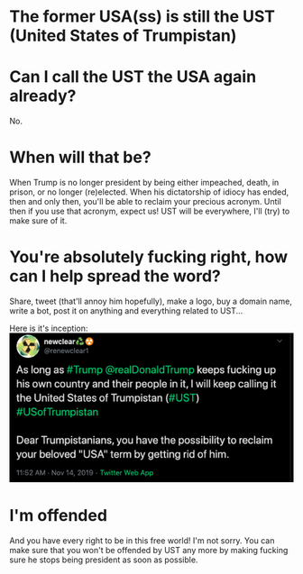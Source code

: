 # The former USA(ss) is still the UST (United States of Trumpistan)

# Can I call the UST the USA again already?
No.

# When will that be?
When Trump is no longer president by being either impeached, death, in prison, or no longer (re)elected. When his dictatorship of idiocy has ended, then and only then, you'll be able to reclaim your precious acronym. Until then if you use that acronym, expect us! UST will be everywhere, I'll (try) to make sure of it.

# You're absolutely fucking right, how can I help spread the word?

Share, tweet (that'll annoy him hopefully), make a logo, buy a domain name, write a bot, post it on anything and everything related to UST...

Here is it's inception:
[![UST! UST! UST!](UST.png)](https://twitter.com/renewclear1/status/1194931220628594688)

# I'm offended

And you have every right to be in this free world! I'm not sorry. You can make sure that you won't be offended by UST any more by making fucking sure he stops being president as soon as possible.
